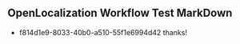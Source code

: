 ## OpenLocalization Workflow Test MarkDown
* f814d1e9-8033-40b0-a510-55f1e6994d42 thanks!

<!--HONumber=Aug16_HO1-->


